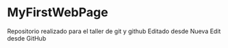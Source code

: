 # MyFirstWebPage
Repositorio realizado para el taller de git y github
Editado desde Nueva 
Edit desde GitHub

